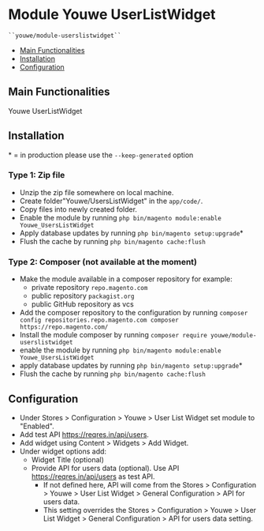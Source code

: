 # Module Youwe UserListWidget

    ``youwe/module-userslistwidget``

 - [Main Functionalities](#markdown-header-main-functionalities)
 - [Installation](#markdown-header-installation)
 - [Configuration](#markdown-header-configuration)


## Main Functionalities
Youwe UserListWidget

## Installation
\* = in production please use the `--keep-generated` option

### Type 1: Zip file

 - Unzip the zip file somewhere on local machine.
 - Create folder"Youwe/UsersListWidget" in the `app/code/`.
 - Copy files into newly created folder.
 - Enable the module by running `php bin/magento module:enable Youwe_UsersListWidget`
 - Apply database updates by running `php bin/magento setup:upgrade`\*
 - Flush the cache by running `php bin/magento cache:flush`

### Type 2: Composer (not available at the moment)

 - Make the module available in a composer repository for example:
    - private repository `repo.magento.com`
    - public repository `packagist.org`
    - public GitHub repository as vcs
 - Add the composer repository to the configuration by running `composer config repositories.repo.magento.com composer https://repo.magento.com/`
 - Install the module composer by running `composer require youwe/module-userslistwidget`
 - enable the module by running `php bin/magento module:enable Youwe_UsersListWidget`
 - apply database updates by running `php bin/magento setup:upgrade`\*
 - Flush the cache by running `php bin/magento cache:flush`


## Configuration
- Under Stores > Configuration > Youwe > User List Widget set module to "Enabled".
- Add test API  https://reqres.in/api/users.
- Add widget using Content > Widgets > Add Widget.
- Under widget options add:
    * Widget Title (optional)
    * Provide API for users data (optional). Use API https://reqres.in/api/users as test API.
      * If not defined here, API will come from the Stores > Configuration > Youwe > User List Widget > General Configuration >  API for users data.
      * This setting overrides the Stores > Configuration > Youwe > User List Widget > General Configuration >  API for users data setting.


